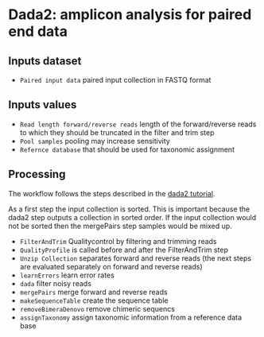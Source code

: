 # Dada2: amplicon analysis for paired end data

## Inputs dataset

- `Paired input data` paired input collection in FASTQ format

## Inputs values

- `Read length forward/reverse reads` length of the forward/reverse reads to which they should be truncated in the filter and trim step
- `Pool samples` pooling may increase sensitivity
- `Refernce database` that should be used for taxonomic assignment

## Processing

The workflow follows the steps described in the [dada2 tutorial](https://benjjneb.github.io/dada2/tutorial.html).

As a first step the input collection is sorted. This is important because the dada2 step outputs
a collection in sorted order. If the input collection would not be sorted then the mergePairs step
samples would be mixed up.

- `FilterAndTrim` Qualitycontrol by filtering and trimming reads
- `QualityProfile` is called before and after the FilterAndTrim step
- `Unzip Collection` separates forward and reverse reads (the next steps are evaluated separately on forward and reverse reads)
- `learnErrors` learn error rates
- `dada` filter noisy reads
- `mergePairs` merge forward and reverse reads
- `makeSequenceTable` create the sequence table
- `removeBimeraDenovo` remove chimeric sequencs
- `assignTaxonomy` assign taxonomic information from a reference data base


